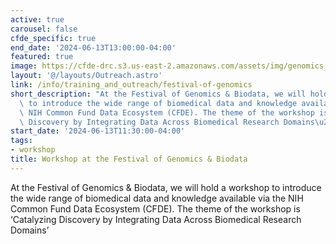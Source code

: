 ```yaml
---
active: true
carousel: false
cfde_specific: true
end_date: '2024-06-13T13:00:00-04:00'
featured: true
image: https://cfde-drc.s3.us-east-2.amazonaws.com/assets/img/genomics_festival_workshop.png
layout: '@/layouts/Outreach.astro'
link: /info/training_and_outreach/festival-of-genomics
short_description: "At the Festival of Genomics & Biodata, we will hold a workshop\
  \ to introduce the wide range of biomedical data and knowledge available via the\
  \ NIH Common Fund Data Ecosystem (CFDE). The theme of the workshop is \u2018Catalyzing\
  \ Discovery by Integrating Data Across Biomedical Research Domains\u2019"
start_date: '2024-06-13T11:30:00-04:00'
tags: 
- workshop
title: Workshop at the Festival of Genomics & Biodata
---
```

At the Festival of Genomics & Biodata, we will hold a workshop to introduce the wide range of biomedical data and knowledge available via the NIH Common Fund Data Ecosystem (CFDE). The theme of the workshop is ‘Catalyzing Discovery by Integrating Data Across Biomedical Research Domains’
